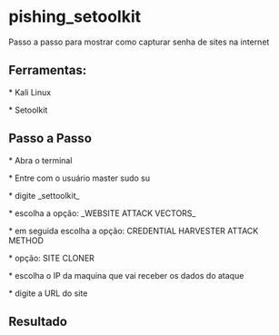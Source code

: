 # pishing_setoolkit
Passo a passo para mostrar como capturar senha de sites na internet

<h2>Ferramentas:</h2>
<p>* Kali Linux </p>
* Setoolkit

<h2>Passo a Passo</h2>
<p>* Abra o terminal</p>
<p>* Entre com o usuário master sudo su</p>
<p>* digite  _settoolkit_ </p>
<p>* escolha a opção: _WEBSITE ATTACK VECTORS_</p>
<p>* em seguida escolha a opção: CREDENTIAL HARVESTER ATTACK METHOD</p>
<p>* opção: SITE CLONER</p>
<p>* escolha o IP da maquina que vai receber os dados do ataque</p>
<p>* digite a URL do site</p>

  <h2>Resultado</h2>
  

